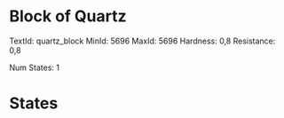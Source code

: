 # Block of Quartz
TextId: quartz_block
MinId: 5696
MaxId: 5696
Hardness: 0,8
Resistance: 0,8

Num States: 1
# States
```

```
